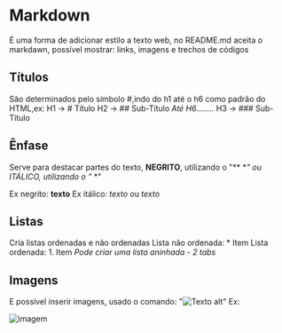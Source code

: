 # Markdown
É uma forma  de adicionar estilo a texto web, no README.md aceita o markdawn, possível mostrar: links, imagens e trechos de códigos 
## Títulos 
São determinados pelo símbolo #,indo do h1 até o h6 como padrão do HTML,ex:
H1 -> # Título
H2 -> ## Sub-Título     *Até H6........*
H3 -> ### Sub-Título 

## Ênfase
Serve para destacar partes do texto, **NEGRITO**, utilizando o "** **"
ou *ITÁLICO*, utilizando o "* *"

Ex negrito: **texto**
Ex itálico: *texto* ou _texto_

## Listas
Cria listas ordenadas e não ordenadas
Lista não ordenada: * Item
Lista ordenada: 1. Item
*Pode criar uma lista aninhada - 2 tabs*

## Imagens
E possível inserir imagens, usado o comando:
"![Texto alt](link imagem)"
Ex:

![imagem](https://www.google.com/url?sa=i&url=https%3A%2F%2Fscreenrant.com%2Finvincible-mark-love-eve-more-than-amber-date-op-ed%2F&psig=AOvVaw3wD3x04m2pkEcK_m9Fps2J&ust=1742766877510000&source=images&cd=vfe&opi=89978449&ved=0CBUQjRxqFwoTCMDb-NTWnowDFQAAAAAdAAAAABAP)